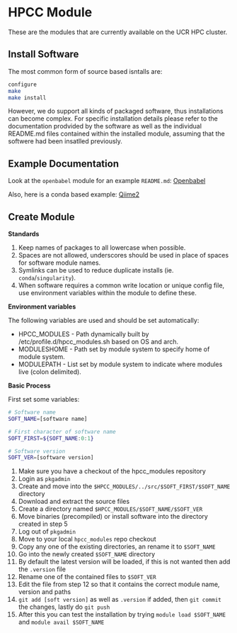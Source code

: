 # HPCC Module

These are the modules that are currently available on the UCR HPC cluster.

## Install Software

The most common form of source based isntalls are:

```bash
configure
make
make install
```

However, we do support all kinds of packaged software, thus installations can become complex.
For specific installation details please refer to the documentation prodvided by the software as well as the individual README.md files contained within the installed module, assuming that the softwere had been insatlled previously.

## Example Documentation

Look at the `openbabel` module for an example `README.md`:
[Openbabel](openbabel)

Also, here is a conda based example:
[Qiime2](qiime2)

## Create Module

__Standards__

1. Keep names of packages to all lowercase when possible.
2. Spaces are not allowed, underscores should be used in place of spaces for software module names.
3. Symlinks can be used to reduce duplicate installs (ie. `conda`/`singularity`).
4. When software requires a common write location or unique config file, use environment variables within the module to define these.

__Environment variables__

The following variables are used and should be set automatically:

  * HPCC_MODULES - Path dynamically built by /etc/profile.d/hpcc_modules.sh based on OS and arch.
  * MODULESHOME - Path set by module system to specify home of module system.
  * MODULEPATH - List set by module system to indicate where modules live (colon delimited).

__Basic Process__

First set some variables:

```bash
# Software name
SOFT_NAME=[software name]

# First character of software name
SOFT_FIRST=${SOFT_NAME:0:1}

# Software version
SOFT_VER=[software version]
```

1. Make sure you have a checkout of the hpcc_modules repository
2. Login as `pkgadmin`
3. Create and move into the `$HPCC_MODULES/../src/$SOFT_FIRST/$SOFT_NAME` directory
4. Download and extract the source files
5. Create a directory named `$HPCC_MODULES/$SOFT_NAME/$SOFT_VER`
6. Move binaries (precompiled) or install software into the directory created in step 5
7. Log out of `pkgadmin`
8. Move to your local `hpcc_modules` repo checkout
9. Copy any one of the existing directories, an rename it to `$SOFT_NAME`
10. Go into the newly created `$SOFT_NAME` directory
11. By default the latest version will be loaded, if this is not wanted then add the `.version` file
12. Rename one of the contained files to `$SOFT_VER`
13. Edit the file from step 12 so that it contains the correct module name, version and paths
14. `git add [soft version]` as well as `.version` if added, then `git commit` the changes, lastly do `git push`
15. After this you can test the installation by trying `module load $SOFT_NAME` and `module avail $SOFT_NAME`

